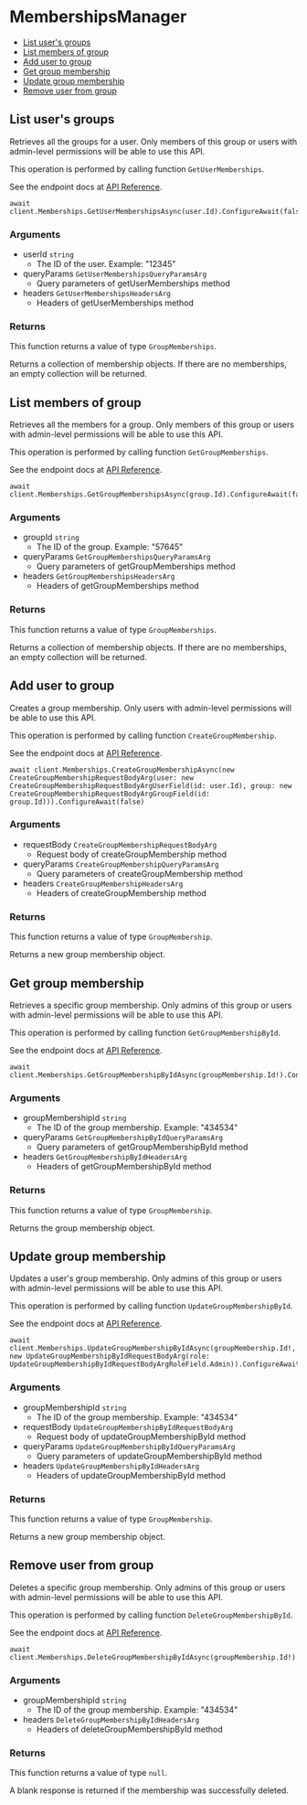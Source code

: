 # MembershipsManager


- [List user's groups](#list-users-groups)
- [List members of group](#list-members-of-group)
- [Add user to group](#add-user-to-group)
- [Get group membership](#get-group-membership)
- [Update group membership](#update-group-membership)
- [Remove user from group](#remove-user-from-group)

## List user's groups

Retrieves all the groups for a user. Only members of this
group or users with admin-level permissions will be able to
use this API.

This operation is performed by calling function `GetUserMemberships`.

See the endpoint docs at
[API Reference](https://developer.box.com/reference/get-users-id-memberships/).

<!-- sample get_users_id_memberships -->
```
await client.Memberships.GetUserMembershipsAsync(user.Id).ConfigureAwait(false)
```

### Arguments

- userId `string`
  - The ID of the user. Example: "12345"
- queryParams `GetUserMembershipsQueryParamsArg`
  - Query parameters of getUserMemberships method
- headers `GetUserMembershipsHeadersArg`
  - Headers of getUserMemberships method


### Returns

This function returns a value of type `GroupMemberships`.

Returns a collection of membership objects. If there are no
memberships, an empty collection will be returned.


## List members of group

Retrieves all the members for a group. Only members of this
group or users with admin-level permissions will be able to
use this API.

This operation is performed by calling function `GetGroupMemberships`.

See the endpoint docs at
[API Reference](https://developer.box.com/reference/get-groups-id-memberships/).

<!-- sample get_groups_id_memberships -->
```
await client.Memberships.GetGroupMembershipsAsync(group.Id).ConfigureAwait(false)
```

### Arguments

- groupId `string`
  - The ID of the group. Example: "57645"
- queryParams `GetGroupMembershipsQueryParamsArg`
  - Query parameters of getGroupMemberships method
- headers `GetGroupMembershipsHeadersArg`
  - Headers of getGroupMemberships method


### Returns

This function returns a value of type `GroupMemberships`.

Returns a collection of membership objects. If there are no
memberships, an empty collection will be returned.


## Add user to group

Creates a group membership. Only users with
admin-level permissions will be able to use this API.

This operation is performed by calling function `CreateGroupMembership`.

See the endpoint docs at
[API Reference](https://developer.box.com/reference/post-group-memberships/).

<!-- sample post_group_memberships -->
```
await client.Memberships.CreateGroupMembershipAsync(new CreateGroupMembershipRequestBodyArg(user: new CreateGroupMembershipRequestBodyArgUserField(id: user.Id), group: new CreateGroupMembershipRequestBodyArgGroupField(id: group.Id))).ConfigureAwait(false)
```

### Arguments

- requestBody `CreateGroupMembershipRequestBodyArg`
  - Request body of createGroupMembership method
- queryParams `CreateGroupMembershipQueryParamsArg`
  - Query parameters of createGroupMembership method
- headers `CreateGroupMembershipHeadersArg`
  - Headers of createGroupMembership method


### Returns

This function returns a value of type `GroupMembership`.

Returns a new group membership object.


## Get group membership

Retrieves a specific group membership. Only admins of this
group or users with admin-level permissions will be able to
use this API.

This operation is performed by calling function `GetGroupMembershipById`.

See the endpoint docs at
[API Reference](https://developer.box.com/reference/get-group-memberships-id/).

<!-- sample get_group_memberships_id -->
```
await client.Memberships.GetGroupMembershipByIdAsync(groupMembership.Id!).ConfigureAwait(false)
```

### Arguments

- groupMembershipId `string`
  - The ID of the group membership. Example: "434534"
- queryParams `GetGroupMembershipByIdQueryParamsArg`
  - Query parameters of getGroupMembershipById method
- headers `GetGroupMembershipByIdHeadersArg`
  - Headers of getGroupMembershipById method


### Returns

This function returns a value of type `GroupMembership`.

Returns the group membership object.


## Update group membership

Updates a user's group membership. Only admins of this
group or users with admin-level permissions will be able to
use this API.

This operation is performed by calling function `UpdateGroupMembershipById`.

See the endpoint docs at
[API Reference](https://developer.box.com/reference/put-group-memberships-id/).

<!-- sample put_group_memberships_id -->
```
await client.Memberships.UpdateGroupMembershipByIdAsync(groupMembership.Id!, new UpdateGroupMembershipByIdRequestBodyArg(role: UpdateGroupMembershipByIdRequestBodyArgRoleField.Admin)).ConfigureAwait(false)
```

### Arguments

- groupMembershipId `string`
  - The ID of the group membership. Example: "434534"
- requestBody `UpdateGroupMembershipByIdRequestBodyArg`
  - Request body of updateGroupMembershipById method
- queryParams `UpdateGroupMembershipByIdQueryParamsArg`
  - Query parameters of updateGroupMembershipById method
- headers `UpdateGroupMembershipByIdHeadersArg`
  - Headers of updateGroupMembershipById method


### Returns

This function returns a value of type `GroupMembership`.

Returns a new group membership object.


## Remove user from group

Deletes a specific group membership. Only admins of this
group or users with admin-level permissions will be able to
use this API.

This operation is performed by calling function `DeleteGroupMembershipById`.

See the endpoint docs at
[API Reference](https://developer.box.com/reference/delete-group-memberships-id/).

<!-- sample delete_group_memberships_id -->
```
await client.Memberships.DeleteGroupMembershipByIdAsync(groupMembership.Id!).ConfigureAwait(false)
```

### Arguments

- groupMembershipId `string`
  - The ID of the group membership. Example: "434534"
- headers `DeleteGroupMembershipByIdHeadersArg`
  - Headers of deleteGroupMembershipById method


### Returns

This function returns a value of type `null`.

A blank response is returned if the membership was
successfully deleted.


